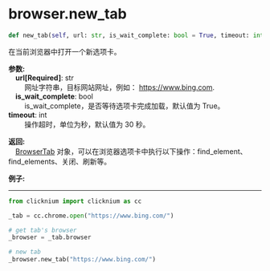 
# browser.new_tab

```python
def new_tab(self, url: str, is_wait_complete: bool = True, timeout: int = 30) -> BrowserTab
```  

在当前浏览器中打开一个新选项卡。

**参数:**  
    &emsp;**url[Required]**: str   
        &emsp;&emsp;  网址字符串，目标网站网址，例如： <https://www.bing.com>.  
    &emsp;**is_wait_complete**: bool  
        &emsp;&emsp;  is_wait_complete，是否等待选项卡完成加载，默认值为 True。
    &emsp;**timeout**: int  
        &emsp;&emsp; 操作超时，单位为秒，默认值为 30 秒。

**返回:**  
    &emsp;[BrowserTab](./browsertab/browsertab.md) 对象，可以在浏览器选项卡中执行以下操作：find_element、find_elements、关闭、刷新等。

**例子:**
***
```python
from clicknium import clicknium as cc

_tab = cc.chrome.open("https://www.bing.com/")

# get tab's browser
_browser = _tab.browser

# new tab
_browser.new_tab("https://www.bing.com/")

```
